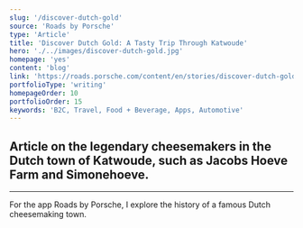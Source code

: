 ```yaml
---
slug: '/discover-dutch-gold'
source: 'Roads by Porsche'
type: 'Article'
title: 'Discover Dutch Gold: A Tasty Trip Through Katwoude'
hero: './../images/discover-dutch-gold.jpg'
homepage: 'yes'
content: 'blog'
link: 'https://roads.porsche.com/content/en/stories/discover-dutch-gold'
portfolioType: 'writing'
homepageOrder: 10
portfolioOrder: 15
keywords: 'B2C, Travel, Food + Beverage, Apps, Automotive'
---
```


## Article on the legendary cheesemakers in the Dutch town of Katwoude, such as Jacobs Hoeve Farm and Simonehoeve.

---

For the app Roads by Porsche, I explore the history of a famous Dutch cheesemaking town.

